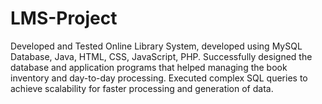 # LMS-Project
Developed and Tested Online Library System, developed using MySQL Database, Java, HTML, CSS, JavaScript, PHP. Successfully designed the database and application programs that helped managing the book inventory and day-to-day processing. Executed complex SQL queries to achieve scalability for faster processing and generation of data.
